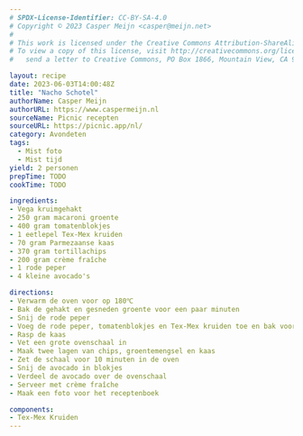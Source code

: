 ```yaml
---
# SPDX-License-Identifier: CC-BY-SA-4.0
# Copyright © 2023 Casper Meijn <casper@meijn.net>
# 
# This work is licensed under the Creative Commons Attribution-ShareAlike 4.0 International License. 
# To view a copy of this license, visit http://creativecommons.org/licenses/by-sa/4.0/ or 
#   send a letter to Creative Commons, PO Box 1866, Mountain View, CA 94042, USA.

layout: recipe
date: 2023-06-03T14:00:48Z
title: "Nacho Schotel"
authorName: Casper Meijn
authorURL: https://www.caspermeijn.nl
sourceName: Picnic recepten
sourceURL: https://picnic.app/nl/
category: Avondeten
tags:
  - Mist foto
  - Mist tijd
yield: 2 personen
prepTime: TODO
cookTime: TODO 

ingredients:
- Vega kruimgehakt
- 250 gram macaroni groente
- 400 gram tomatenblokjes
- 1 eetlepel Tex-Mex kruiden
- 70 gram Parmezaanse kaas
- 370 gram tortillachips
- 200 gram crème fraîche
- 1 rode peper
- 4 kleine avocado's

directions:
- Verwarm de oven voor op 180℃
- Bak de gehakt en gesneden groente voor een paar minuten
- Snij de rode peper
- Voeg de rode peper, tomatenblokjes en Tex-Mex kruiden toe en bak voor 5 minuten
- Rasp de kaas
- Vet een grote ovenschaal in
- Maak twee lagen van chips, groentemengsel en kaas
- Zet de schaal voor 10 minuten in de oven
- Snij de avocado in blokjes
- Verdeel de avocado over de ovenschaal
- Serveer met crème fraîche
- Maak een foto voor het receptenboek

components:
- Tex-Mex Kruiden
---
```

